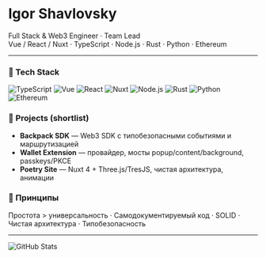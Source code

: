 # Igor Shavlovsky

Full Stack & Web3 Engineer · Team Lead  
Vue / React / Nuxt · TypeScript · Node.js · Rust · Python · Ethereum

---

### 🧰 Tech Stack
![TypeScript](https://img.shields.io/badge/TypeScript-3178C6?logo=typescript&logoColor=fff)
![Vue](https://img.shields.io/badge/Vue-42B883?logo=vue.js&logoColor=fff)
![React](https://img.shields.io/badge/React-61DAFB?logo=react&logoColor=000)
![Nuxt](https://img.shields.io/badge/Nuxt-00DC82?logo=nuxt.js&logoColor=000)
![Node.js](https://img.shields.io/badge/Node.js-339933?logo=node.js&logoColor=fff)
![Rust](https://img.shields.io/badge/Rust-000?logo=rust&logoColor=fff)
![Python](https://img.shields.io/badge/Python-3776AB?logo=python&logoColor=fff)
![Ethereum](https://img.shields.io/badge/Ethereum-3C3C3D?logo=ethereum&logoColor=fff)

### 🔭 Projects (shortlist)
- **Backpack SDK** — Web3 SDK с типобезопасными событиями и маршрутизацией
- **Wallet Extension** — провайдер, мосты popup/content/background, passkeys/PKCE
- **Poetry Site** — Nuxt 4 + Three.js/TresJS, чистая архитектура, анимации

### 🧠 Принципы
Простота > универсальность · Самодокументируемый код · SOLID · Чистая архитектура · Типобезопасность

---

![GitHub Stats](https://github-readme-stats.vercel.app/api?username=iShavlovsky&show_icons=true&theme=transparent&hide_border=true)
